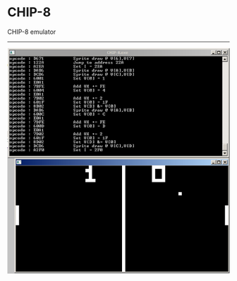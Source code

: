 # CHIP-8
CHIP-8 emulator

---

![Pong : Emulator and Debug console](/doc/img/pong.png?raw=true "Pong : Emulator and Debug console")